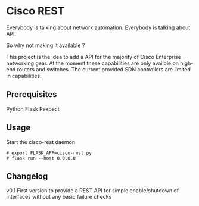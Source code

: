 # Cisco REST
Everybody is talking about network automation.
Everybody is talking about API.

So why not making it available ?

This project is the idea to add a API for the majority of Cisco Enterprise networking gear.
At the moment these capabilities are only availble on high-end routers and switches. 
The current provided SDN controllers are limited in capabilities.

## Prerequisites
Python
Flask
Pexpect

## Usage
Start the cisco-rest daemon
```
# export FLASK_APP=cisco-rest.py
# flask run --host 0.0.0.0

```


## Changelog

v0.1 First version to provide a REST API for simple enable/shutdown of interfaces without any basic failure checks
